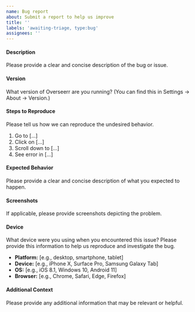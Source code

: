 ```yaml
---
name: Bug report
about: Submit a report to help us improve
title: ''
labels: 'awaiting-triage, type:bug'
assignees: ''
---
```


#### Description

Please provide a clear and concise description of the bug or issue.

#### Version

What version of Overseerr are you running? (You can find this in Settings → About → Version.)

#### Steps to Reproduce

Please tell us how we can reproduce the undesired behavior.

1. Go to [...]
2. Click on [...]
3. Scroll down to [...]
4. See error in [...]

#### Expected Behavior

Please provide a clear and concise description of what you expected to happen.

#### Screenshots

If applicable, please provide screenshots depicting the problem.

#### Device

What device were you using when you encountered this issue? Please provide this information to help us reproduce and investigate the bug.

- **Platform:** [e.g., desktop, smartphone, tablet]
- **Device:** [e.g., iPhone X, Surface Pro, Samsung Galaxy Tab]
- **OS:** [e.g., iOS 8.1, Windows 10, Android 11]
- **Browser:** [e.g., Chrome, Safari, Edge, Firefox]

#### Additional Context

Please provide any additional information that may be relevant or helpful.
